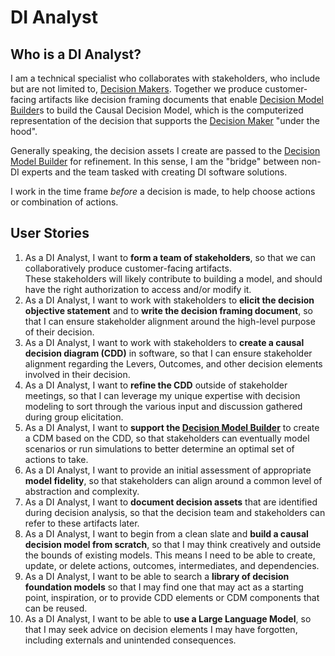 # DI Analyst

## Who is a DI Analyst?

I am a technical specialist who collaborates with stakeholders, who include but are not limited to, [Decision Makers](./Decision%20Maker.md). Together we produce customer-facing artifacts like decision framing documents that enable [Decision Model Builder](./Decision%20Model%20Builder.md)s to build the Causal Decision Model, which is the computerized representation of the decision that supports the [Decision Maker](./Decision%20Maker.md) "under the hood".

Generally speaking, the decision assets I create are passed to the [Decision Model Builder](./Decision%20Model%20Builder.md) for refinement. In this sense, I am the "bridge" between non-DI experts and the team tasked with creating DI software solutions.

I work in the time frame *before* a decision is made, to help choose actions or combination of actions.

## User Stories

1. As a DI Analyst, I want to **form a team of stakeholders**, so that we can collaboratively produce customer-facing artifacts.  
   These stakeholders will likely contribute to building a model, and should have the right authorization to access and/or modify it.
2. As a DI Analyst, I want to work with stakeholders to **elicit the decision objective statement** and to **write the decision framing document**, so that I can ensure stakeholder alignment around the high-level purpose of their decision.
3. As a DI Analyst, I want to work with stakeholders to **create a causal decision diagram (CDD)** in software, so that I can ensure stakeholder alignment regarding the Levers, Outcomes, and other decision elements involved in their decision.
4. As a DI Analyst, I want to **refine the CDD** outside of stakeholder meetings, so that I can leverage my unique expertise with decision modeling to sort through the various input and discussion gathered during group elicitation.
5. As a DI Analyst, I want to **support the [Decision Model Builder](./Decision%20Model%20Builder.md)** to create a CDM based on the CDD, so that stakeholders can eventually model scenarios or run simulations to better determine an optimal set of actions to take.
6. As a DI Analyst, I want to provide an initial assessment of appropriate **model fidelity**, so that stakeholders can align around a common level of abstraction and complexity.
7. As a DI Analyst, I want to **document decision assets** that are identified during decision analysis, so that the decision team and stakeholders can refer to these artifacts later.
8. As a DI Analyst, I want to begin from a clean slate and **build a causal decision model from scratch**, so that I may think creatively and outside the bounds of existing models. This means I need to be able to create, update, or delete actions, outcomes, intermediates, and dependencies.
9. As a DI Analyst, I want to be able to search a **library of decision foundation models** so that I may find one that may act as a starting point, inspiration, or to provide CDD elements or CDM components that can be reused.
10. As a DI Analyst, I want to be able to **use a Large Language Model**, so that I may seek advice on decision elements I may have forgotten, including externals and unintended consequences.